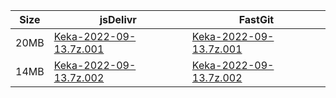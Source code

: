 |    Size   |     jsDelivr  | FastGit |
|  ---  |  ---  |  ---  |
| 20MB | [Keka-2022-09-13.7z.001](https://cdn.jsdelivr.net/gh/mainians/Keka@main/Keka-2022-09-13.7z.001) | [Keka-2022-09-13.7z.001](https://raw.fastgit.org/mainians/Keka/main/Keka-2022-09-13.7z.001) |
| 14MB | [Keka-2022-09-13.7z.002](https://cdn.jsdelivr.net/gh/mainians/Keka@main/Keka-2022-09-13.7z.002) | [Keka-2022-09-13.7z.002](https://raw.fastgit.org/mainians/Keka/main/Keka-2022-09-13.7z.002) |
